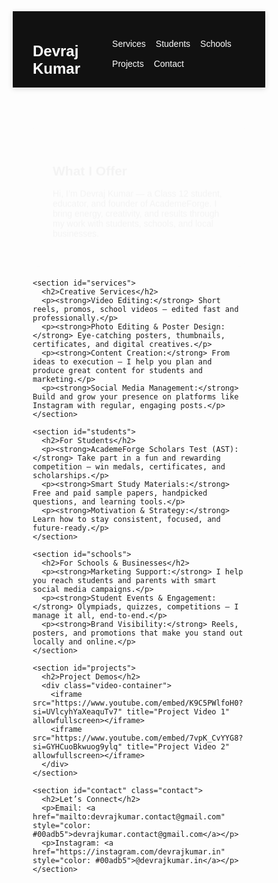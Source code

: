 
<html lang="en">
<head>
  <meta charset="UTF-8" />
  <meta name="viewport" content="width=device-width, initial-scale=1.0, maximum-scale=1.0, user-scalable=no" />
  <title>Devraj Kumar | Portfolio</title>
  <link href="https://fonts.googleapis.com/css2?family=Poppins:wght@400;600;700&display=swap" rel="stylesheet">
  <style>
    * {
      margin: 0;
      padding: 0;
      box-sizing: border-box;
      font-family: 'Poppins', sans-serif;
    }

    body {
      background: #f9f9f9;
      color: #333;
      line-height: 1.6;
      overflow-x: hidden;
    }

    nav {
      background: #111;
      color: #fff;
      padding: 1rem 2rem;
      display: flex;
      justify-content: space-between;
      align-items: center;
      box-shadow: 0 2px 8px rgba(0, 0, 0, 0.15);
    }

    nav h1 {
      font-size: 1.5rem;
    }

    nav ul {
      list-style: none;
      display: flex;
      flex-wrap: wrap;
      gap: 1rem;
    }

    nav ul li a {
      text-decoration: none;
      color: #fff;
      font-weight: 500;
      transition: color 0.3s ease;
    }

    nav ul li a:hover {
      color: #00adb5;
    }

    .container {
      padding: 2rem;
      max-width: 1100px;
      margin: auto;
    }

    section {
      margin-bottom: 3rem;
      background: #fff;
      padding: 2rem;
      border-radius: 12px;
      box-shadow: 0 4px 20px rgba(0, 0, 0, 0.05);
      transition: transform 0.3s ease, box-shadow 0.3s ease;
      opacity: 0;
      transform: translateY(30px);
      animation: fadeInUp 0.8s ease forwards;
    }

    section:hover {
      transform: translateY(-5px);
      box-shadow: 0 8px 30px rgba(0, 0, 0, 0.1);
    }

    section:nth-child(even) {
      animation-delay: 0.3s;
    }

    @keyframes fadeInUp {
      to {
        opacity: 1;
        transform: translateY(0);
      }
    }

    h2 {
      margin-bottom: 1rem;
      color: #222;
    }

    p {
      margin-bottom: 0.8rem;
    }

    .video-container {
      display: flex;
      flex-direction: column;
      gap: 1rem;
    }

    iframe {
      width: 100%;
      height: 300px;
      border-radius: 12px;
      box-shadow: 0 4px 20px rgba(0, 0, 0, 0.1);
    }

    .contact {
      background: #222;
      color: #fff;
      padding: 2rem;
      text-align: center;
      border-radius: 12px;
    }

    .contact p {
      margin: 0.5rem 0;
    }

    @media (max-width: 768px) {
      nav {
        flex-direction: column;
        align-items: flex-start;
      }

      nav ul {
        flex-direction: column;
        gap: 0.75rem;
        margin-top: 1rem;
      }

      iframe {
        height: 200px;
      }
    }
  </style>
</head>
<body>
  <nav>
    <h1>Devraj Kumar</h1>
    <ul>
      <li><a href="#services">Services</a></li>
      <li><a href="#students">Students</a></li>
      <li><a href="#schools">Schools</a></li>
      <li><a href="#projects">Projects</a></li>
      <li><a href="#contact">Contact</a></li>
    </ul>
  </nav>

  <div class="container">
    <section>
      <h2>What I Offer</h2>
      <p>Hi, I’m Devraj Kumar — a Class 12 student, educator, and founder of AcademeForge. I bring energy, creativity, and results through my work with students, schools, and local businesses.</p>
    </section>

    <section id="services">
      <h2>Creative Services</h2>
      <p><strong>Video Editing:</strong> Short reels, promos, school videos — edited fast and professionally.</p>
      <p><strong>Photo Editing & Poster Design:</strong> Eye-catching posters, thumbnails, certificates, and digital creatives.</p>
      <p><strong>Content Creation:</strong> From ideas to execution — I help you plan and produce great content for students and marketing.</p>
      <p><strong>Social Media Management:</strong> Build and grow your presence on platforms like Instagram with regular, engaging posts.</p>
    </section>

    <section id="students">
      <h2>For Students</h2>
      <p><strong>AcademeForge Scholars Test (AST):</strong> Take part in a fun and rewarding competition — win medals, certificates, and scholarships.</p>
      <p><strong>Smart Study Materials:</strong> Free and paid sample papers, handpicked questions, and learning tools.</p>
      <p><strong>Motivation & Strategy:</strong> Learn how to stay consistent, focused, and future-ready.</p>
    </section>

    <section id="schools">
      <h2>For Schools & Businesses</h2>
      <p><strong>Marketing Support:</strong> I help you reach students and parents with smart social media campaigns.</p>
      <p><strong>Student Events & Engagement:</strong> Olympiads, quizzes, competitions — I manage it all, end-to-end.</p>
      <p><strong>Brand Visibility:</strong> Reels, posters, and promotions that make you stand out locally and online.</p>
    </section>

    <section id="projects">
      <h2>Project Demos</h2>
      <div class="video-container">
        <iframe src="https://www.youtube.com/embed/K9C5PWlfoH0?si=UVlcyhYaXeaquTv7" title="Project Video 1" allowfullscreen></iframe>
        <iframe src="https://www.youtube.com/embed/7vpK_CvYYG8?si=GYHCuoBkwuog9ylq" title="Project Video 2" allowfullscreen></iframe>
      </div>
    </section>

    <section id="contact" class="contact">
      <h2>Let’s Connect</h2>
      <p>Email: <a href="mailto:devrajkumar.contact@gmail.com" style="color: #00adb5">devrajkumar.contact@gmail.com</a></p>
      <p>Instagram: <a href="https://instagram.com/devrajkumar.in" style="color: #00adb5">@devrajkumar.in</a></p>
    </section>
  </div>
</body>
</html>